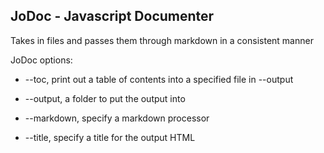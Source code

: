 JoDoc - Javascript Documenter
---

Takes in files and passes them through markdown in a consistent manner

JoDoc options:

* --toc, print out a table of contents into a specified file in --output

* --output, a folder to put the output into

* --markdown, specify a markdown processor

* --title, specify a title for the output HTML
